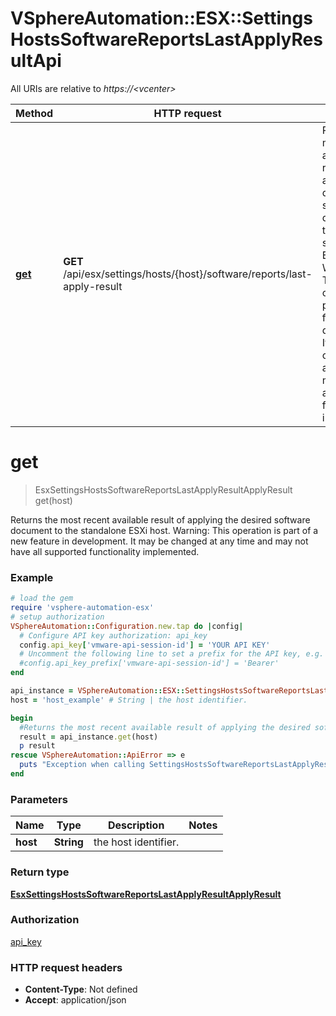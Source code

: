 # VSphereAutomation::ESX::SettingsHostsSoftwareReportsLastApplyResultApi

All URIs are relative to *https://&lt;vcenter&gt;*

Method | HTTP request | Description
------------- | ------------- | -------------
[**get**](SettingsHostsSoftwareReportsLastApplyResultApi.md#get) | **GET** /api/esx/settings/hosts/{host}/software/reports/last-apply-result | Returns the most recent available result of applying the desired software document to the standalone ESXi host. Warning: This operation is part of a new feature in development. It may be changed at any time and may not have all supported functionality implemented.


# **get**
> EsxSettingsHostsSoftwareReportsLastApplyResultApplyResult get(host)

Returns the most recent available result of applying the desired software document to the standalone ESXi host. Warning: This operation is part of a new feature in development. It may be changed at any time and may not have all supported functionality implemented.

### Example
```ruby
# load the gem
require 'vsphere-automation-esx'
# setup authorization
VSphereAutomation::Configuration.new.tap do |config|
  # Configure API key authorization: api_key
  config.api_key['vmware-api-session-id'] = 'YOUR API KEY'
  # Uncomment the following line to set a prefix for the API key, e.g. 'Bearer' (defaults to nil)
  #config.api_key_prefix['vmware-api-session-id'] = 'Bearer'
end

api_instance = VSphereAutomation::ESX::SettingsHostsSoftwareReportsLastApplyResultApi.new
host = 'host_example' # String | the host identifier.

begin
  #Returns the most recent available result of applying the desired software document to the standalone ESXi host. Warning: This operation is part of a new feature in development. It may be changed at any time and may not have all supported functionality implemented.
  result = api_instance.get(host)
  p result
rescue VSphereAutomation::ApiError => e
  puts "Exception when calling SettingsHostsSoftwareReportsLastApplyResultApi->get: #{e}"
end
```

### Parameters

Name | Type | Description  | Notes
------------- | ------------- | ------------- | -------------
 **host** | **String**| the host identifier. | 

### Return type

[**EsxSettingsHostsSoftwareReportsLastApplyResultApplyResult**](EsxSettingsHostsSoftwareReportsLastApplyResultApplyResult.md)

### Authorization

[api_key](../README.md#api_key)

### HTTP request headers

 - **Content-Type**: Not defined
 - **Accept**: application/json



